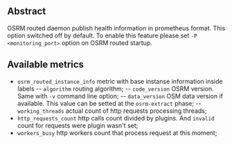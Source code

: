 ## Abstract

OSRM routed daemon publish health information in prometheus format.
This option switched off by default. To enable this feature please set `-P <monitoring_port>` option on OSRM routed startup.


## Available metrics

- `osrm_routed_instance_info` metric with base instanse information inside labels
-- `algorithm` routing algorithm;
-- `code_version` OSRM version. Same with `-v` command line option;
-- `data_version` OSM data version if available. This value can be setted at the `osrm-extract` phase;
-- `working_threads` actual count of http requests processing threads;
- `http_requests_count` http calls count divided by plugins. And `invalid` count for requests were plugin wasn't set;
- `workers_busy` http workers count that process request at this moment;
